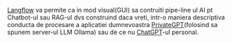 [Langflow](https://www.langflow.org/) va permite ca in mod visual(GUI) sa contruiti pipe-line ul AI pt Chatbot-ul sau RAG-ul dvs construind daca vreti, intr-o maniera descriptiva conducta de procesare a aplicatiei dumnevoastra [PrivateGPT](https://github.com/ollama/ollama/tree/main/examples/langchain-python-rag-privategpt)(folosind sa spunem server-ul LLM Ollama) sau de ce nu [ChatGPT](https://chatgpt.com/)-ul personal.

